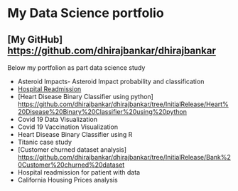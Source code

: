 My Data Science portfolio
================

## [My GitHub] https://github.com/dhirajbankar/dhirajbankar

Below my portfolion as part data science study 

- Asteroid Impacts- Asteroid Impact probability and classification
- [Hospital Readmission](https://github.com/dhirajbankar/dhirajbankar/tree/InitialRelease/Hospital%20Readmission) 
- [Heart Disease Binary Classifier using python] https://github.com/dhirajbankar/dhirajbankar/tree/InitialRelease/Heart%20Disease%20Binary%20Classifier%20using%20python
-  Covid 19 Data Visualization
-  Covid 19 Vaccination Visualization
-  Heart Disease Binary Classifier using R
-  Titanic case study
-  [Customer churned dataset analysis] https://github.com/dhirajbankar/dhirajbankar/tree/InitialRelease/Bank%20Customer%20churned%20dataset
-  Hospital readmission for patient with data
-  California Housing Prices analysis


